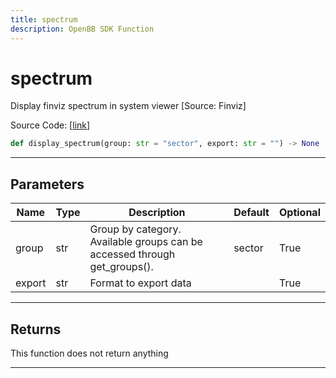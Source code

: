 ```yaml
---
title: spectrum
description: OpenBB SDK Function
---
```


# spectrum

Display finviz spectrum in system viewer [Source: Finviz]

Source Code: [[link](https://github.com/OpenBB-finance/OpenBBTerminal/tree/main/openbb_terminal/economy/finviz_view.py#L111)]

```python
def display_spectrum(group: str = "sector", export: str = "") -> None
```
---
## Parameters

| Name | Type | Description | Default | Optional |
| ---- | ---- | ----------- | ------- | -------- |
| group | str | Group by category. Available groups can be accessed through get_groups(). | sector | True |
| export | str | Format to export data |  | True |

---
## Returns

This function does not return anything

---
